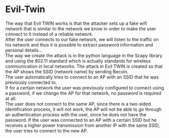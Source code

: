 # Evil-Twin

The way that Evil TWIN works is that the attacker sets up a fake wifi network that is similar to the network we know in order to make the user connect to it instead of a reliable network.</br>
After the user connects to our fake network,
we will listen to the traffic on his network and thus it is possible to extract password information and personal details...</br>
The way we create the attack is in the python language in the Scapy library and using the 802.11 standard which is actually standards for wireless communication in local networks.
The attack in Evil TWIN is created so that the AP shows the SSID (network name) by sending Becoin.</br>
The user automatically tries to connect to an AP with an SSID that he was previously connected to.</br>
If for a certain network the user was previously configured to connect using a password, if we change the AP for that network, no password is required at all.</br>
The user does not connect to the same AP, since there is a two-sided identification process, it will not work, the AP will not be able to go through an authentication process with the user, since he does not have the password. If the user was connected to an AP with a certain SSID but he receives a higher power transmission from another IP with the same SSID, the user tries to connect to the new AP.
